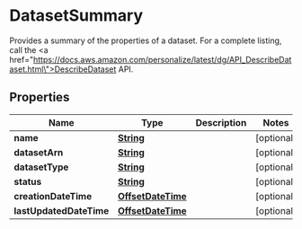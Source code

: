 

# DatasetSummary

Provides a summary of the properties of a dataset. For a complete listing, call the <a href=\"https://docs.aws.amazon.com/personalize/latest/dg/API_DescribeDataset.html\">DescribeDataset</a> API.

## Properties

| Name | Type | Description | Notes |
|------------ | ------------- | ------------- | -------------|
|**name** | [**String**](String.md) |  |  [optional] |
|**datasetArn** | [**String**](String.md) |  |  [optional] |
|**datasetType** | [**String**](String.md) |  |  [optional] |
|**status** | [**String**](String.md) |  |  [optional] |
|**creationDateTime** | [**OffsetDateTime**](OffsetDateTime.md) |  |  [optional] |
|**lastUpdatedDateTime** | [**OffsetDateTime**](OffsetDateTime.md) |  |  [optional] |



